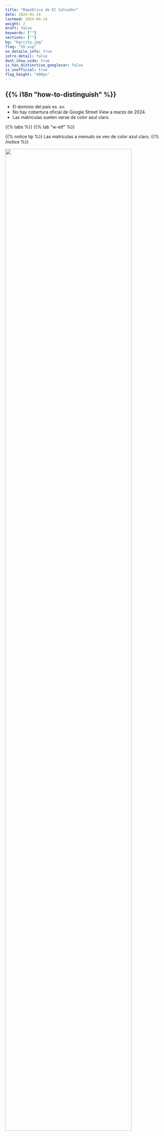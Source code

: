 ```yaml
---
title: "República de El Salvador"
date: 2024-01-14
lastmod: 2024-04-14
weight: 2
draft: false
keywords: [""]
sections: [""]
bg: "bg/city.jpg"
flag: "SV.svg"
no_detaile_info: true
jetro_detail: false
dont_show_usda: true
is_has_distinctive_googlecar: false
is_unofficial: true
flag_height: "400px"
---
```


<div class="main-desciption country-description">
    <h2 class="section-title">{{% i18n "how-to-distinguish" %}}</h2>
    <ul class="rule-list">
        <li>El dominio del país es <span class="quiz">.sv</span>.</li>
        <li>No hay cobertura oficial de Google Street View a marzo de 2024.</li>
        <li>Las matrículas suelen verse de color azul claro.</li>
    </ul>
</div>


{{% tabs %}}
{{% tab "w-etf" %}}

{{% notice tip %}}
Las matrículas a menudo se ven de color azul claro.
{{% /notice %}}
<div class="googlemap-if unclickable">
<img src="/rule/n_america/elsalvador/roadsign.jpg" width="90%">
</div>
{{% /tab %}}
{{% /tabs %}}
